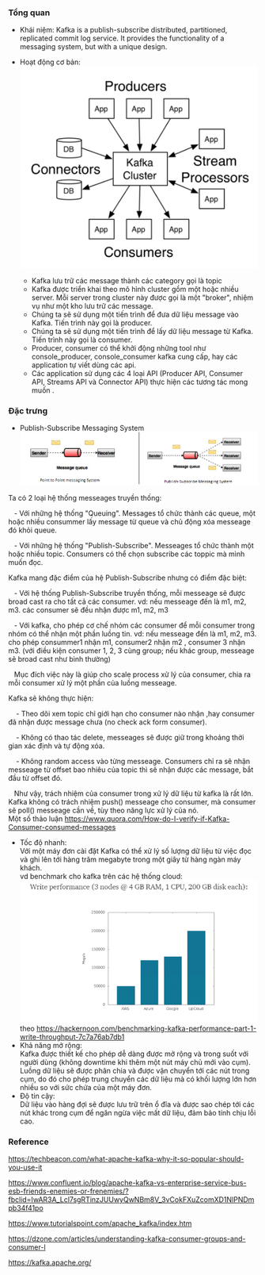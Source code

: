 ### Tổng quan
* Khái niệm:
Kafka is a publish-subscribe distributed, partitioned, replicated commit log service. It provides the functionality of a messaging system, but with a unique design.

* Hoạt động cơ bản: <br/>
![](images/kafka_basic.PNG)

  - Kafka lưu trữ các message thành các category gọi là topic
  - Kafka được triển khai theo mô hình cluster gồm một hoặc nhiều server. Mỗi server trong cluster này được gọi là một "broker", nhiệm vụ như một kho lưu trữ các message.
  - Chúng ta sẽ sử dụng một tiến trình để đưa dữ liệu message vào Kafka. Tiến trình này gọi là producer. 
  - Chúng ta sẽ sử dụng một tiến trình để lấy dữ liệu message từ Kafka. Tiến trình này gọi là consumer.
  - Producer, consumer có thể khởi động những tool như console_producer, console_consumer kafka cung cấp, hay các application tự viết dùng các api.
  - Các application sử dụng các 4 loại API (Producer API, Consumer API, Streams API và  Connector API) thực hiện các tương tác mong muốn . 

### Đặc trưng
* Publish-Subscribe Messaging System
![](images/kafka_pubsub.png)

Ta có 2 loại hệ thống messeages truyền thống:

&nbsp;    &nbsp;- Với những hệ thống "Queuing". Messages tổ chức thành các queue, một hoặc nhiều consummer lấy message từ queue và chủ động xóa messeage đó khỏi queue. 

&nbsp;    &nbsp;- Với những hệ thống "Publish-Subscribe". Messeages tổ chức thành một hoặc nhiều topic. Consumers có thể chọn subscribe các toppic mà mình muốn đọc. <br/>

Kafka mang đặc điểm của hệ Publish-Subscribe nhưng có điểm đặc biệt:

&nbsp;    &nbsp;- Với hệ thống Publish-Subscribe truyền thống, mỗi messeage sẽ được broad cast ra cho tất cả các consumer. vd: nếu messeage đến là m1, m2, m3. các consumer sẽ đều nhận được m1, m2, m3

&nbsp;    &nbsp;- Với kafka, cho phép cơ chế nhóm các consumer để mỗi consumer trong nhóm có thể nhận một phần luồng tin.  vd: nếu messeage đến là m1, m2, m3. cho phép consummer1 nhận m1, consumer2 nhận m2 , consumer 3 nhận m3. (với điều kiện consumer 1, 2, 3 cùng group; nếu khác group, messeage sẽ broad cast như bình thường) </br>

&nbsp;    &nbsp;Mục đích việc này là giúp cho scale process xử lý của consumer, chia ra mỗi consumer xử lý một phần của luồng messeage.

Kafka sẽ không thực hiện:

&nbsp;    &nbsp; - Theo dõi xem topic chỉ giới hạn cho consumer nào nhận ,hay consumer đã nhận được message chưa (no check ack form consumer).

&nbsp;    &nbsp; - Không có thao tác delete, messeages sẽ được giữ trong khoảng thời gian xác định và tự động xóa.

&nbsp;    &nbsp; - Không random access vào từng messeage. Consumers chỉ ra sẽ nhận messeage từ offset bao nhiêu của topic thì sẽ nhận được các message, bắt đầu từ offset đó.<br/>

&nbsp;    &nbsp;Như vậy, trách nhiệm của consumer trong xử lý dữ liệu từ kafka là rất lớn. Kafka không có trách nhiệm push() messeage cho consumer, mà consumer sẽ poll() messeage cần về, tùy theo năng lực xử lý của nó.
<br/> Một số thảo luận https://www.quora.com/How-do-I-verify-if-Kafka-Consumer-consumed-messages
* Tốc độ nhanh:<br/>
Với một máy đơn cài đặt Kafka có thể xử lý số lượng dữ liệu từ việc đọc và ghi lên tới hàng trăm megabyte trong một giây từ hàng ngàn máy khách.<br/>
vd benchmark cho kafka trên các hệ thống cloud:<br/>
![](images/kafka_benchmark.PNG)
theo https://hackernoon.com/benchmarking-kafka-performance-part-1-write-throughput-7c7a76ab7db1
* Khả năng mở rộng:<br/>
Kafka được thiết kế cho phép dễ dàng được mở rộng và trong suốt với người dùng (không downtime khi thêm một nút máy chủ mới vào cụm). Luồng dữ liệu sẽ được phân chia và được vận chuyển tới các nút trong cụm, do đó cho phép trung chuyển các dữ liệu mà có khối lượng lớn hơn nhiều so với sức chứa của một máy đơn.
* Độ tin cậy:<br/>
Dữ liệu vào hàng đợi sẽ được lưu trữ trên ổ đĩa và được sao chép tới các nút khác trong cụm để ngăn ngừa việc mất dữ liệu, đảm bảo tính chịu lỗi cao.

### Reference

https://techbeacon.com/what-apache-kafka-why-it-so-popular-should-you-use-it

https://www.confluent.io/blog/apache-kafka-vs-enterprise-service-bus-esb-friends-enemies-or-frenemies/?fbclid=IwAR3A_Lcl7sgRTinzJUUwyQwNBm8V_3vCokFXuZcomXD1NlPNDmpb34f41po

https://www.tutorialspoint.com/apache_kafka/index.htm

https://dzone.com/articles/understanding-kafka-consumer-groups-and-consumer-l

https://kafka.apache.org/
